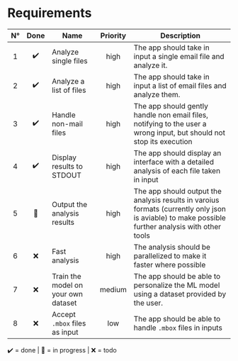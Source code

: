 # Requirements
| N° | Done | Name | Priority | Description |
|:-:|:-:|---|:--:|--|
| 1 | ✔️ | Analyze single files | high | The app should take in input a single email file and analyze it. |
| 2 | ✔️ | Analyze a list of files | high | The app should take in input a list of email files and analyze them. |
| 3 | ✔️ |Handle non-mail files | high | The app should gently handle non email files, notifying to the user a wrong input, but should not stop its execution |
| 4 | ✔️ | Display results to STDOUT | high | The app should display an interface with a detailed analysis of each file taken in input |
| 5 | 🚧 | Output the analysis results | high | The app should output the analysis results in varoius formats (currently only json is aviable) to make possible further analysis with other tools |
| 6 | ❌ | Fast analysis | high | The analysis should be parallelized to make it faster where possible
| 7 | ❌ | Train the model on your own dataset | medium | The app should be able to personalize the ML model using a dataset provided by the user. |
| 8 | ❌ | Accept `.mbox` files as input | low | The app should be able to handle `.mbox` files in inputs |

✔️ = done | 🚧 = in progress | ❌ = todo
